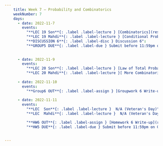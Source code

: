 ```yaml
---
    title: Week 7 – Probability and Combinatorics
    weekNumber: 7
    days:
      - date: 2022-11-7
        events:
          "**LEC 19 Son**{: .label .label-lecture } [Combinatorics](resources/lecture/lec19_son.pdf)": 
          "**LEC 19 Mahdi**{: .label .label-lecture } [Conditional Probability, Combinatorics](resources/lecture/lec19_mahdi.pdf)": 
          "**DISCUSSION 6**{: .label .label-disc } Discussion 6":
          "**GROUP5 DUE**{: .label .label-due } Submit before 11:59pm on Gradescope" : 
           
          
      - date: 2022-11-9
        events:
          "**LEC 20 Son**{: .label .label-lecture } [Law of Total Probability](resources/lecture/lec20_son.pdf), [Code](resources/lecture/lec20_son_demo.zip)":
          "**LEC 20 Mahdi**{: .label .label-lecture }[ More Combinatorics](resources/lecture/lec20_mahdi.pdf)":
    
      - date: 2022-11-10
        events:
          "**Group6 OUT**{: .label .label-assign } [Groupwork 6 Write-up](resources/groupwork/gw6.pdf)":
      
      - date: 2022-11-11
        events:
          "**LEC  Son**{: .label .label-lecture }  N/A (Veteran's Day)":
          "**LEC  Mahdi**{: .label .label-lecture }  N/A (Veteran's Day)":

          "**HW6 OUT**{: .label .label-assign } [Homework 6 Write-up](resources/homework/hw6.pdf)":
          "**HW5 DUE**{: .label .label-due } Submit before 11:59pm on Gradescope" :
          
            
---
```

